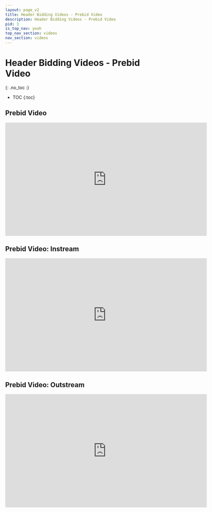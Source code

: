 ```yaml
---
layout: page_v2
title: Header Bidding Videos - Prebid Video
description: Header Bidding Videos - Prebid Video
pid: 3
is_top_nav: yeah
top_nav_section: videos
nav_section: videos
---
```


<div class="bs-docs-section" markdown="1">

# Header Bidding Videos - Prebid Video
{: .no_toc :}

* TOC
{:toc}

## Prebid Video

<iframe src="https://player.vimeo.com/video/244653652" width="640" height="360" frameborder="0" webkitallowfullscreen mozallowfullscreen allowfullscreen></iframe>

## Prebid Video: Instream

<iframe src="https://player.vimeo.com/video/251652605" width="640" height="360" frameborder="0" webkitallowfullscreen mozallowfullscreen allowfullscreen></iframe>

## Prebid Video: Outstream

<iframe src="https://player.vimeo.com/video/252596747" width="640" height="360" frameborder="0" webkitallowfullscreen mozallowfullscreen allowfullscreen></iframe>

</div>

